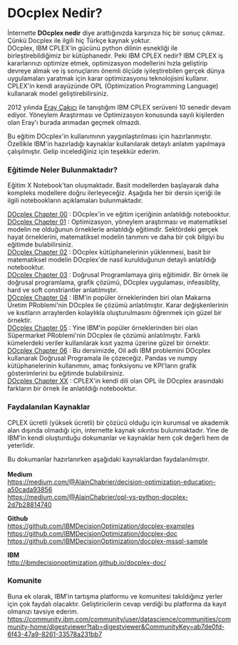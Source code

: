 # DOcplex Nedir? #
İnternette __DOcplex nedir__ diye arattığınızda karşınıza hiç bir sonuç çıkmaz. Çünkü Docplex ile ilgili hiç Türkçe kaynak yoktur. <br>
DOcplex, IBM CPLEX'in gücünü python dilinin esnekliği ile birleştirebildiğimiz bir kütüphanedir. Peki IBM CPLEX nedir? IBM CPLEX iş kararlarınızı optimize etmek, optimizasyon modellerini hızla geliştirip devreye almak ve iş sonuçlarını önemli ölçüde iyileştirebilen gerçek dünya uygulamaları yaratmak için karar optimizasyonu teknolojisini kullanır. CPLEX'in kendi arayüzünde OPL (Optimization Programming Language) kullanarak model geliştirebilirsiniz. <br>

2012 yılında [Eray Çakıcı](https://github.com/ErayCakici/) ile tanıştığım IBM CPLEX serüveni 10 senedir devam ediyor. Yöneylem Araştırması ve Optimizasyon konusunda sayılı kişilerden olan Eray'ı burada anmadan geçmek olmazdı.  

Bu eğitim DOcplex'in kullanımının yaygınlaştırılması için hazırlanmıştır. Özellikle IBM'in hazırladığı kaynaklar kullanılarak detaylı anlatım yapılmaya çalışılmıştır. Gelip incelediğiniz için teşekkür ederim. 

### Eğitimde Neler Bulunmaktadır? ###
Eğitim X Notebook'tan oluşmaktadır. Basit modellerden başlayarak daha kompleks modellere doğru ilerleyeceğiz. Aşağıda her bir dersin içeriği ile ilgili notebookların açıklamaları bulunmaktadır. 

[DOcplex Chapter 00](https://github.com/suyosunu/DOcplex/blob/master/Chapter00/Docplex_C00.ipynb) : DOcplex'in ve eğitim içeriğinin anlatıldığı notebooktur. <br>
[DOcplex Chapter 01](https://github.com/suyosunu/DOcplex/blob/master/Chapter01/Docplex_C01.ipynb) : Optimizasyon, yöneylem araştırması ve matematiksel modelin ne olduğunun örneklerle anlatıldığı eğitimdir. Sektördeki gerçek hayat örneklerini, matematiksel modelin tanımını ve daha bir çok bilgiyi bu eğitimde bulabilirsiniz. <br>
[DOcplex Chapter 02](https://github.com/suyosunu/DOcplex/blob/master/Chapter02/Docplex_C02.ipynb) : DOcplex kütüphanelerinin yüklenmesi, basit bir matematiksel modelin DOcplex'de nasıl kurulduğunun detaylı anlatıldığı notebooktur. <br>
[DOcplex Chapter 03](https://github.com/suyosunu/DOcplex/blob/master/Chapter03/Docplex_C03.ipynb) : Doğrusal Programlamaya giriş eğitimidir. Bir örnek ile doğrusal programlama, grafik çözümü, DOcplex uygulaması, infeasiblity, hard ve soft constriantler anlatılmıştır. <br>
[DOcplex Chapter 04](https://github.com/suyosunu/DOcplex/blob/master/Chapter04/Docplex_C04.ipynb) : IBM'in popüler örneklerinden biri olan Makarna Üretim PRoblemi'nin DOcplex ile çözümü anlatılmıştır. Karar değişkenlerinin ve kısıtların arraylerden kolaylıkla oluşturulmasını öğrenmek için güzel bir örnektir.<br>
[DOcplex Chapter 05](https://github.com/suyosunu/DOcplex/blob/master/Chapter05/Docplex_C05.ipynb) : Yine IBM'in popüler örneklerinden biri olan Süpermarket PRoblemi'nin DOcplex ile çözümü anlatılmıştır. Farklı kümelerdeki veriler kullanılarak kısıt yazma üzerine güzel bir örnektir.<br>
[DOcplex Chapter 06](https://github.com/suyosunu/DOcplex/blob/master/Chapter06/Docplex_C06.ipynb) : Bu dersimizde, Oil adlı IBM problemini DOcplex kullanarak Doğrusal Programala ile çözeceğiz. Pandas ve numpy kütüphanelerinin kullanımını, amaç fonksiyonu ve KPI'ların grafik gösterimlerini bu eğitimde bulabilirsiniz.<br>
[DOcplex Chapter XX](https://github.com/suyosunu/DOcplex/blob/master/Chapter06/Docplex_C06.ipynb) : CPLEX'in kendi dili olan OPL ile DOcplex arasındaki farkların bir örnek ile anlatıldığı notebooktur. <br>

### Faydalanılan Kaynaklar ###
CPLEX ücretli (yüksek ücretli) bir çözücü olduğu için kurumsal ve akademik alan dışında olmadığı için, internette kaynak sıkıntısı bulunmaktadır. Yine de IBM'in kendi oluşturduğu dokumanlar ve kaynaklar hem çok değerli hem de yeterlidir. 

Bu dokumanlar hazırlanırken aşağıdaki kaynaklardan faydalanılmıştır. <br> <br>
__Medium__ <br>
https://medium.com/@AlainChabrier/decision-optimization-education-a50cada93856 <br>
https://medium.com/@AlainChabrier/opl-vs-python-docplex-2d7b28814740 <br>

__Github__ <br>
https://github.com/IBMDecisionOptimization/docplex-examples <br>
https://github.com/IBMDecisionOptimization/docplex-doc <br>
https://github.com/IBMDecisionOptimization/docplex-mssql-sample <br>

__IBM__ <br>
http://ibmdecisionoptimization.github.io/docplex-doc/ <br>

### Komunite ###
Buna ek olarak, IBM'in tartışma platformu ve komunitesi takıldığınız yerler için çok faydalı olacaktır. Geliştiricilerin cevap verdiği bu platforma da kayıt olmanızı tavsiye ederim. <br>
https://community.ibm.com/community/user/datascience/communities/community-home/digestviewer?tab=digestviewer&CommunityKey=ab7de0fd-6f43-47a9-8261-33578a231bb7

